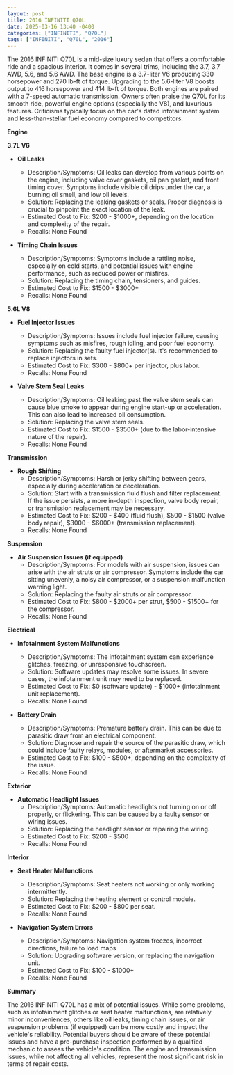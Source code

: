 ```yaml
---
layout: post
title: 2016 INFINITI Q70L
date: 2025-03-16 13:40 -0400
categories: ["INFINITI", "Q70L"]
tags: ["INFINITI", "Q70L", "2016"]
---
```

The 2016 INFINITI Q70L is a mid-size luxury sedan that offers a comfortable ride and a spacious interior. It comes in several trims, including the 3.7, 3.7 AWD, 5.6, and 5.6 AWD. The base engine is a 3.7-liter V6 producing 330 horsepower and 270 lb-ft of torque. Upgrading to the 5.6-liter V8 boosts output to 416 horsepower and 414 lb-ft of torque. Both engines are paired with a 7-speed automatic transmission. Owners often praise the Q70L for its smooth ride, powerful engine options (especially the V8), and luxurious features. Criticisms typically focus on the car's dated infotainment system and less-than-stellar fuel economy compared to competitors.

**Engine**

**3.7L V6**

*   **Oil Leaks**
    *   Description/Symptoms: Oil leaks can develop from various points on the engine, including valve cover gaskets, oil pan gasket, and front timing cover. Symptoms include visible oil drips under the car, a burning oil smell, and low oil levels.
    *   Solution: Replacing the leaking gaskets or seals. Proper diagnosis is crucial to pinpoint the exact location of the leak.
    *   Estimated Cost to Fix: $200 - $1000+, depending on the location and complexity of the repair.
    *   Recalls: None Found

*   **Timing Chain Issues**
    *   Description/Symptoms: Symptoms include a rattling noise, especially on cold starts, and potential issues with engine performance, such as reduced power or misfires.
    *   Solution: Replacing the timing chain, tensioners, and guides.
    *   Estimated Cost to Fix: $1500 - $3000+
    *   Recalls: None Found

**5.6L V8**

*   **Fuel Injector Issues**
    * Description/Symptoms: Issues include fuel injector failure, causing symptoms such as misfires, rough idling, and poor fuel economy.
    * Solution: Replacing the faulty fuel injector(s). It's recommended to replace injectors in sets.
    * Estimated Cost to Fix: $300 - $800+ per injector, plus labor.
    * Recalls: None Found

*   **Valve Stem Seal Leaks**
    *   Description/Symptoms: Oil leaking past the valve stem seals can cause blue smoke to appear during engine start-up or acceleration. This can also lead to increased oil consumption.
    *   Solution: Replacing the valve stem seals.
    *   Estimated Cost to Fix: $1500 - $3500+ (due to the labor-intensive nature of the repair).
    *   Recalls: None Found

**Transmission**

*   **Rough Shifting**
    *   Description/Symptoms: Harsh or jerky shifting between gears, especially during acceleration or deceleration.
    *   Solution: Start with a transmission fluid flush and filter replacement. If the issue persists, a more in-depth inspection, valve body repair, or transmission replacement may be necessary.
    *   Estimated Cost to Fix: $200 - $400 (fluid flush), $500 - $1500 (valve body repair), $3000 - $6000+ (transmission replacement).
    *   Recalls: None Found

**Suspension**

*   **Air Suspension Issues (if equipped)**
    *   Description/Symptoms: For models with air suspension, issues can arise with the air struts or air compressor. Symptoms include the car sitting unevenly, a noisy air compressor, or a suspension malfunction warning light.
    *   Solution: Replacing the faulty air struts or air compressor.
    *   Estimated Cost to Fix: $800 - $2000+ per strut, $500 - $1500+ for the compressor.
    *   Recalls: None Found

**Electrical**

*   **Infotainment System Malfunctions**
    *   Description/Symptoms: The infotainment system can experience glitches, freezing, or unresponsive touchscreen.
    *   Solution: Software updates may resolve some issues. In severe cases, the infotainment unit may need to be replaced.
    *   Estimated Cost to Fix: $0 (software update) - $1000+ (infotainment unit replacement).
    *   Recalls: None Found

*   **Battery Drain**
    *   Description/Symptoms: Premature battery drain. This can be due to parasitic draw from an electrical component.
    *   Solution: Diagnose and repair the source of the parasitic draw, which could include faulty relays, modules, or aftermarket accessories.
    *   Estimated Cost to Fix: $100 - $500+, depending on the complexity of the issue.
    *   Recalls: None Found

**Exterior**

*   **Automatic Headlight Issues**
    * Description/Symptoms: Automatic headlights not turning on or off properly, or flickering. This can be caused by a faulty sensor or wiring issues.
    * Solution: Replacing the headlight sensor or repairing the wiring.
    * Estimated Cost to Fix: $200 - $500
    * Recalls: None Found

**Interior**

*   **Seat Heater Malfunctions**
    *   Description/Symptoms: Seat heaters not working or only working intermittently.
    *   Solution: Replacing the heating element or control module.
    *   Estimated Cost to Fix: $200 - $800 per seat.
    *   Recalls: None Found

*   **Navigation System Errors**
    * Description/Symptoms: Navigation system freezes, incorrect directions, failure to load maps
    * Solution: Upgrading software version, or replacing the navigation unit.
    * Estimated Cost to Fix: $100 - $1000+
    * Recalls: None Found

**Summary**

The 2016 INFINITI Q70L has a mix of potential issues. While some problems, such as infotainment glitches or seat heater malfunctions, are relatively minor inconveniences, others like oil leaks, timing chain issues, or air suspension problems (if equipped) can be more costly and impact the vehicle's reliability. Potential buyers should be aware of these potential issues and have a pre-purchase inspection performed by a qualified mechanic to assess the vehicle's condition. The engine and transmission issues, while not affecting all vehicles, represent the most significant risk in terms of repair costs.

